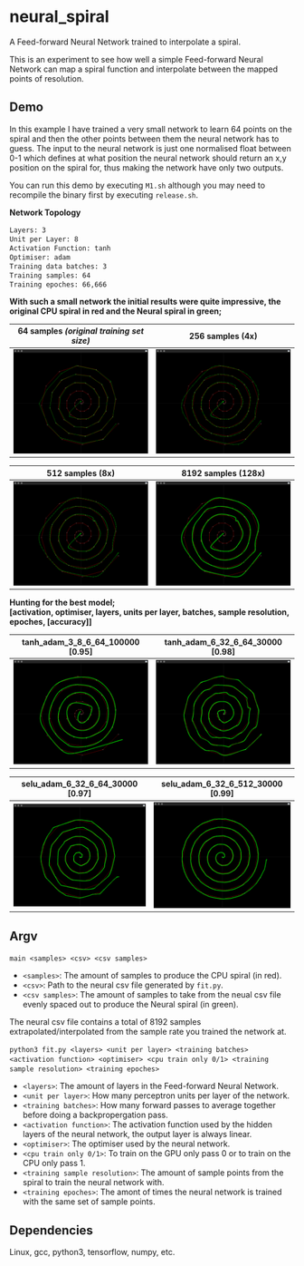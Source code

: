 # neural_spiral
A Feed-forward Neural Network trained to interpolate a spiral.

This is an experiment to see how well a simple Feed-forward Neural Network can map a spiral function and interpolate between the mapped points of resolution.

## Demo
In this example I have trained a very small network to learn 64 points on the spiral and then the other points between them the neural network has to guess. The input to the neural network is just one normalised float between 0-1 which defines at what position the neural network should return an x,y position on the spiral for, thus making the network have only two outputs.

You can run this demo by executing `M1.sh` although you may need to recompile the binary first by executing `release.sh`.

**Network Topology**
```
Layers: 3
Unit per Layer: 8
Activation Function: tanh
Optimiser: adam
Training data batches: 3
Training samples: 64
Training epoches: 66,666
```
**With such a small network the initial results were quite impressive, the original CPU spiral in red and the Neural spiral in green;**

64 samples *(original training set size)*  | 256 samples (4x)
------------- | -------------
![64 Samples](https://raw.githubusercontent.com/jcwml/neural_spiral/main/models/M1/64.png) | ![256 Samples](https://raw.githubusercontent.com/jcwml/neural_spiral/main/models/M1/256.png)

512 samples (8x)  | 8192 samples (128x)
------------- | -------------
![512 Samples](https://raw.githubusercontent.com/jcwml/neural_spiral/main/models/M1/512.png) | ![8192 Samples](https://raw.githubusercontent.com/jcwml/neural_spiral/main/models/M1/8192.png)

**Hunting for the best model;<br>
[activation, optimiser, layers, units per layer, batches, sample resolution, epoches, [accuracy]]**

tanh_adam_3_8_6_64_100000 [0.95]  | tanh_adam_6_32_6_64_30000 [0.98]
------------- | -------------
![tanh_adam_3_8_6_64_100000 [0.95]](https://raw.githubusercontent.com/jcwml/neural_spiral/main/models/1.png) | ![tanh_adam_6_32_6_64_30000](https://raw.githubusercontent.com/jcwml/neural_spiral/main/models/2.png)

selu_adam_6_32_6_64_30000 [0.97]  | selu_adam_6_32_6_512_30000 [0.99]
------------- | -------------
![selu_adam_6_32_6_64_30000 [0.97]](https://raw.githubusercontent.com/jcwml/neural_spiral/main/models/3.png) | ![selu_adam_6_32_6_512_30000 [0.99]](https://raw.githubusercontent.com/jcwml/neural_spiral/main/models/4.png)

## Argv

`main <samples> <csv> <csv samples>`
- `<samples>`: The amount of samples to produce the CPU spiral (in red).
- `<csv>`: Path to the neural csv file generated by `fit.py`.
- `<csv samples>`: The amount of samples to take from the neual csv file evenly spaced out to produce the Neural spiral (in green).
  
The neural csv file contains a total of 8192 samples extrapolated/interpolated from the sample rate you trained the network at.

`python3 fit.py <layers> <unit per layer> <training batches> <activation function> <optimiser> <cpu train only 0/1> <training sample resolution> <training epoches>`
- `<layers>`: The amount of layers in the Feed-forward Neural Network.
- `<unit per layer>`: How many perceptron units per layer of the network.
- `<training batches>`: How many forward passes to average together before doing a backpropergation pass.
- `<activation function>`: The activation function used by the hidden layers of the neural network, the output layer is always linear.
- `<optimiser>`: The optimiser used by the neural network.
- `<cpu train only 0/1>`: To train on the GPU only pass 0 or to train on the CPU only pass 1.
- `<training sample resolution>`: The amount of sample points from the spiral to train the neural network with.
- `<training epoches>`: The amont of times the neural network is trained with the same set of sample points.

## Dependencies
Linux, gcc, python3, tensorflow, numpy, etc.
